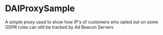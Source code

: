 # DAIProxySample
A simple proxy used to show how IP's of customers who opted out on some GDPR rules can still be tracked by Ad Beacon Servers
